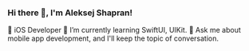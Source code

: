 ### Hi there 👋, I'm Aleksej Shapran!

📱 iOS Developer
🌱 I’m currently learning SwiftUI, UIKit.
💬 Ask me about mobile app development, and I'll keep the topic of conversation.
